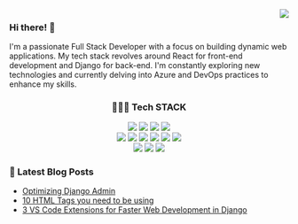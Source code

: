 <img align="right" src="https://visitor-badge.laobi.icu/badge?page_id=malakbenr.malakbenr" />

### Hi there! 👋

I'm a passionate Full Stack Developer with a focus on building dynamic web applications. My tech stack revolves around React for front-end development and Django for back-end. I'm constantly exploring new technologies and currently delving into Azure and DevOps practices to enhance my skills.

<div align=center>
  <h3> 👩🏻‍💻 Tech STACK </h3>
  
  <img src="https://img.shields.io/badge/python-3670A0?style=for-the-badge&logo=python&logoColor=ffdd54" />
  <img src="https://img.shields.io/badge/javascript-%23323330.svg?style=for-the-badge&logo=javascript&logoColor=%23F7DF1E" />
  <img src="https://img.shields.io/badge/html5-%23E34F26.svg?style=for-the-badge&logo=html5&logoColor=white" />
  <img src="https://img.shields.io/badge/css3-%231572B6.svg?style=for-the-badge&logo=css3&logoColor=white" />
  <br />
  <img src="https://img.shields.io/badge/django-%23092E20.svg?style=for-the-badge&logo=django&logoColor=white" />
  <img src="https://img.shields.io/badge/DJANGO-REST-ff1709?style=for-the-badge&logo=django&logoColor=white&color=ff1709&labelColor=gray" />
  <img src="https://img.shields.io/badge/jquery-%230769AD.svg?style=for-the-badge&logo=jquery&logoColor=white" />
  <img src="https://img.shields.io/badge/react-%2320232a.svg?style=for-the-badge&logo=react&logoColor=%2361DAFB" />
  <img src="https://img.shields.io/badge/Next-black?style=for-the-badge&logo=next.js&logoColor=white" />
  <img src="https://img.shields.io/badge/tailwindcss-%2338B2AC.svg?style=for-the-badge&logo=tailwind-css&logoColor=white" />
  <br />
  <img src="https://img.shields.io/badge/mysql-%2300f.svg?style=for-the-badge&logo=mysql&logoColor=white" />
  <img src="https://img.shields.io/badge/postgres-%23316192.svg?style=for-the-badge&logo=postgresql&logoColor=white" />
  <img src="https://img.shields.io/badge/Microsoft%20SQL%20Server-CC2927?style=for-the-badge&logo=microsoft%20sql%20server&logoColor=white" />
</div>


### 📕 Latest Blog Posts
- [Optimizing Django Admin](https://betterprogramming.pub/optimizing-django-admin-6a1187ddbb09)
- [10 HTML Tags you need to be using](https://medium.com/swlh/10-html-tags-you-need-to-be-using-26895f496ef1)
- [3 VS Code Extensions for Faster Web Development in Django](https://medium.com/better-programming/master-django-with-these-vs-code-extensions-for-fast-web-development-a4e0c29cc362)
